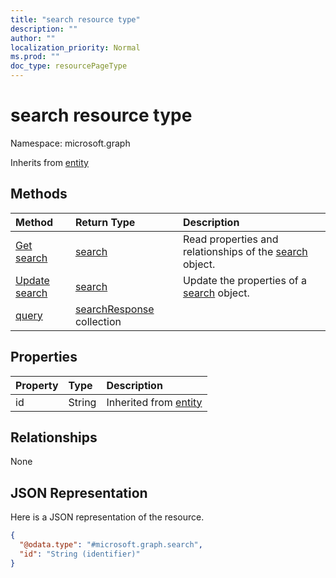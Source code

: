 ```yaml
---
title: "search resource type"
description: ""
author: ""
localization_priority: Normal
ms.prod: ""
doc_type: resourcePageType
---
```


# search resource type


Namespace: microsoft.graph




Inherits from [entity](../resources/entity.md)

## Methods
|Method|Return Type|Description|
|:---|:---|:---|
|[Get search](../api/search-get.md)|[search](../resources/search.md)|Read properties and relationships of the [search](../resources/search.md) object.|
|[Update search](../api/search-update.md)|[search](../resources/search.md)|Update the properties of a [search](../resources/search.md) object.|
|[query](../api/search-query.md)|[searchResponse](../resources/searchresponse.md) collection||

## Properties
|Property|Type|Description|
|:---|:---|:---|
|id|String| Inherited from [entity](../resources/entity.md)|

## Relationships
None

## JSON Representation
Here is a JSON representation of the resource.
<!-- {
  "blockType": "resource",
  "keyProperty": "id",
  "@odata.type": "microsoft.graph.search",
  "baseType": "microsoft.graph.entity",
  "openType": false
}
-->
``` json
{
  "@odata.type": "#microsoft.graph.search",
  "id": "String (identifier)"
}
```

